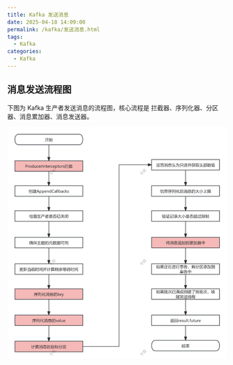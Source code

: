 ```yaml
---
title: Kafka 发送消息
date: 2025-04-18 14:09:00
permalink: /kafka/发送消息.html
tags:
  - Kafka
categories:
  - Kafka
---
```


## 消息发送流程图

下图为 Kafka 生产者发送消息的流程图，核心流程是 拦截器、序列化器、分区器、消息累加器、消息发送器。

![Kafka生产者发送消息流程图](./img/Producer发送消息.jpg)

